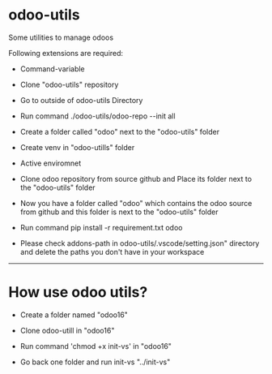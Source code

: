 # odoo-utils
Some utilities to manage odoos



Following extensions are required:
 
 - Command-variable

- Clone "odoo-utils" repository

- Go to outside of odoo-utils Directory
  
- Run command ./odoo-utils/odoo-repo --init all

- Create a folder called "odoo" next to the "odoo-utils" folder

- Create venv in "odoo-utills" folder

- Active enviromnet

- Clone odoo repository from source github and Place its folder next to the "odoo-utils" folder
 
- Now you have a folder called "odoo" which contains the odoo source from github and this folder is next to the "odoo-utils" folder
  
- Run command pip install -r requirement.txt odoo

- Please check addons-path in odoo-utils/.vscode/setting.json" directory and delete the paths you don't have in your workspace

------------------------------------------------------------------------------------
# How use odoo utils?

- Create a folder named "odoo16"

- Clone odoo-utill in "odoo16"

- Run command 'chmod +x init-vs' in "odoo16"

- Go back one folder and run init-vs "../init-vs" 
